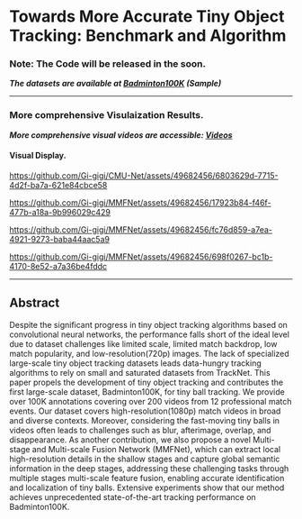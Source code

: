 <!--# Towards More Accurate Tiny Object Tracking: Benchmark and Algorithm-->
# Towards More Accurate Tiny Object Tracking: Benchmark and Algorithm

### Note: The Code will be released in the soon.

***The datasets are available at [Badminton100K](https://drive.google.com/file/d/1UM8Lg7fzoQK822b2itSl-p1gWvTDfBvB/view?usp=sharing) (Sample)***

***

### More comprehensive Visulaization Results.
***More comprehensive visual videos are accessible: [Videos](https://drive.google.com/file/d/1cct8fJKL2N9hG3lXMfDmsFQ7Q_xsSn7R/view?usp=sharing)***


#### Visual Display.


https://github.com/Gi-gigi/CMU-Net/assets/49682456/6803629d-7715-4d2f-ba7a-621e84cbce58

https://github.com/Gi-gigi/MMFNet/assets/49682456/17923b84-f46f-477b-a18a-9b996029c429

https://github.com/Gi-gigi/MMFNet/assets/49682456/fc76d859-a7ea-4921-9273-baba44aac5a9

https://github.com/Gi-gigi/MMFNet/assets/49682456/698f0267-bc1b-4170-8e52-a7a36be4fddc

***

## Abstract
Despite the significant progress in tiny object tracking algorithms based on convolutional neural networks, the performance falls short of the ideal level due to dataset challenges like limited scale, limited match backdrop, low match popularity, and low-resolution(720p) images. The lack of specialized large-scale tiny object tracking datasets leads data-hungry tracking algorithms to rely on small and saturated datasets from TrackNet.  This paper propels the development of tiny object tracking and contributes the first large-scale dataset, Badminton100K, for tiny ball tracking.  We provide over 100K annotations covering over 200 videos from 12 professional match events.  Our dataset covers high-resolution(1080p) match videos in broad and diverse contexts. Moreover, considering the fast-moving tiny balls in videos often leads to challenges such as blur, afterimage, overlap, and disappearance. As another contribution, we also propose a novel Multi-stage and Multi-scale Fusion Network (MMFNet), which can extract local high-resolution details in the shallow stages and capture global semantic information in the deep stages, addressing these challenging tasks through multiple stages multi-scale feature fusion, enabling accurate identification and localization of tiny balls.  Extensive experiments show that our method achieves unprecedented state-of-the-art tracking performance on Badminton100K.




